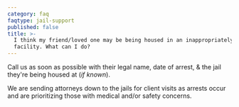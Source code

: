 ```yaml
---
category: faq
faqtype: jail-support
published: false
title: >-
  I think my friend/loved one may be being housed in an inappropriately gendered
  facility. What can I do?
---
```

Call us as soon as possible with their legal name, date of arrest, & the jail they're being housed at (_if known_).

We are sending attorneys down to the jails for client visits as arrests occur and are prioritizing those with medical and/or safety concerns.
